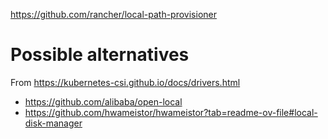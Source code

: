 https://github.com/rancher/local-path-provisioner

# Possible alternatives

From https://kubernetes-csi.github.io/docs/drivers.html

- https://github.com/alibaba/open-local
- https://github.com/hwameistor/hwameistor?tab=readme-ov-file#local-disk-manager